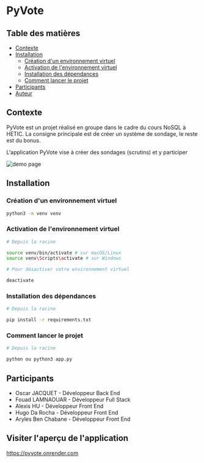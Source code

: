 # PyVote

## Table des matières

- [Contexte](#contexte)
- [Installation](#installation)
  - [Création d'un environnement virtuel](#création-dun-environnement-virtuel)
  - [Activation de l'environnement virtuel](#activation-de-lenvironnement-virtuel)
  - [Installation des dépendances](#installation-des-dépendances)
  - [Comment lancer le projet](#Comment-lancer-le-projet)
- [Participants](#participants)
- [Auteur](#auteur)

## Contexte

PyVote est un projet réalisé en groupe dans le cadre du cours NoSQL à HETIC. La consigne principale est de créer un système de sondage, le reste est du bonus.

L'application PyVote vise à créer des sondages (scrutins) et y participer

![demo page](/documentation/home.png)

## Installation

### Création d'un environnement virtuel

```bash
python3 -m venv venv
```

### Activation de l'environnement virtuel

```bash
# Depuis la racine

source venv/bin/activate # sur macOS/Linux
source venv\Scripts\activate # sur Windows

# Pour désactiver votre environnement virtuel

deactivate
```

### Installation des dépendances

```bash
# Depuis la racine

pip install -r requirements.txt
```

### Comment lancer le projet 

```bash
# Depuis la racine

python ou python3 app.py
```

## Participants

 - Oscar JACQUET    - Développeur Back End
 - Fouad LAMNAOUAR  - Développeur Full Stack
 - Alexis HU        - Développeur Front End
 - Hugo Da Rocha    - Développeur Front End
 - Aryles Ben Chabane - Développeur Front End

## Visiter l'aperçu de l'application

https://pyvote.onrender.com
